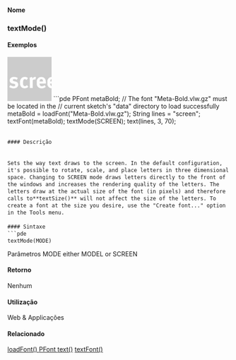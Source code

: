 
#### Nome
### textMode()

#### Exemplos
<img border="0" height="100" src="media/textMode_.gif" width="100"/>
```pde
PFont metaBold; 
// The font "Meta-Bold.vlw.gz" must be located in the 
// current sketch's "data" directory to load successfully 
metaBold = loadFont("Meta-Bold.vlw.gz"); 
String lines = "screen"; 
textFont(metaBold); 
textMode(SCREEN); 
text(lines, 3, 70); 

```

#### Descrição

	
Sets the way text draws to the screen. In the default configuration, it's possible to rotate, scale, and place letters in three dimensional space. Changing to SCREEN mode draws letters directly to the front of the windows and increases the rendering quality of the letters. The letters draw at the actual size of the font (in pixels) and therefore calls to**textSize()** will not affect the size of the letters. To create a font at the size you desire, use the "Create font..." option in the Tools menu.

#### Sintaxe
```pde
textMode(MODE)

```
Parâmetros
MODE
either MODEL or SCREEN

#### Retorno

	
Nenhum

#### Utilização

	
Web & Applicações

#### Relacionado

[loadFont() ](loadFont_)
[PFont ](PFont)
[text()](text_)
[textFont() ](textFont_)
